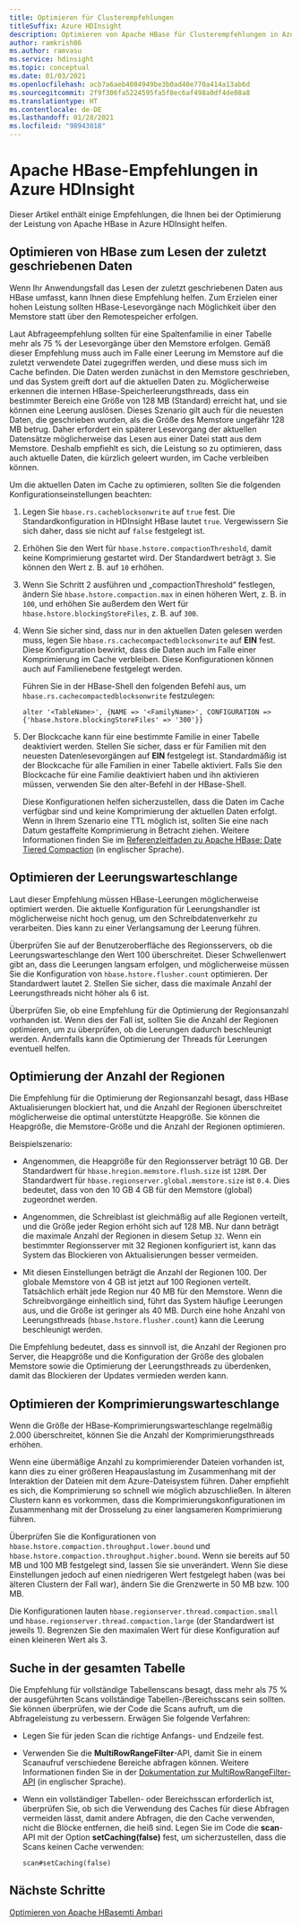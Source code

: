 ```yaml
---
title: Optimieren für Clusterempfehlungen
titleSuffix: Azure HDInsight
description: Optimieren von Apache HBase für Clusterempfehlungen in Azure HDInsight
author: ramkrish86
ms.author: ramvasu
ms.service: hdinsight
ms.topic: conceptual
ms.date: 01/03/2021
ms.openlocfilehash: acb7a6aeb4084949be3b0ad40e770a414a13ab6d
ms.sourcegitcommit: 2f9f306fa5224595fa5f8ec6af498a0df4de08a8
ms.translationtype: HT
ms.contentlocale: de-DE
ms.lasthandoff: 01/28/2021
ms.locfileid: "98943018"
---
```

# <a name="apache-hbase-advisories-in-azure-hdinsight"></a>Apache HBase-Empfehlungen in Azure HDInsight

Dieser Artikel enthält einige Empfehlungen, die Ihnen bei der Optimierung der Leistung von Apache HBase in Azure HDInsight helfen. 

## <a name="optimize-hbase-to-read-most-recently-written-data"></a>Optimieren von HBase zum Lesen der zuletzt geschriebenen Daten

Wenn Ihr Anwendungsfall das Lesen der zuletzt geschriebenen Daten aus HBase umfasst, kann Ihnen diese Empfehlung helfen. Zum Erzielen einer hohen Leistung sollten HBase-Lesevorgänge nach Möglichkeit über den Memstore statt über den Remotespeicher erfolgen.

Laut Abfrageempfehlung sollten für eine Spaltenfamilie in einer Tabelle mehr als 75 % der Lesevorgänge über den Memstore erfolgen. Gemäß dieser Empfehlung muss auch im Falle einer Leerung im Memstore auf die zuletzt verwendete Datei zugegriffen werden, und diese muss sich im Cache befinden. Die Daten werden zunächst in den Memstore geschrieben, und das System greift dort auf die aktuellen Daten zu. Möglicherweise erkennen die internen HBase-Speicherleerungsthreads, dass ein bestimmter Bereich eine Größe von 128 MB (Standard) erreicht hat, und sie können eine Leerung auslösen. Dieses Szenario gilt auch für die neuesten Daten, die geschrieben wurden, als die Größe des Memstore ungefähr 128 MB betrug. Daher erfordert ein späterer Lesevorgang der aktuellen Datensätze möglicherweise das Lesen aus einer Datei statt aus dem Memstore. Deshalb empfiehlt es sich, die Leistung so zu optimieren, dass auch aktuelle Daten, die kürzlich geleert wurden, im Cache verbleiben können.

Um die aktuellen Daten im Cache zu optimieren, sollten Sie die folgenden Konfigurationseinstellungen beachten:

1. Legen Sie `hbase.rs.cacheblocksonwrite` auf `true` fest. Die Standardkonfiguration in HDInsight HBase lautet `true`. Vergewissern Sie sich daher, dass sie nicht auf `false` festgelegt ist.

2. Erhöhen Sie den Wert für `hbase.hstore.compactionThreshold`, damit keine Komprimierung gestartet wird. Der Standardwert beträgt `3`. Sie können den Wert z. B. auf `10` erhöhen.

3. Wenn Sie Schritt 2 ausführen und „compactionThreshold“ festlegen, ändern Sie `hbase.hstore.compaction.max` in einen höheren Wert, z. B. in `100`, und erhöhen Sie außerdem den Wert für `hbase.hstore.blockingStoreFiles`, z. B. auf `300`.

4. Wenn Sie sicher sind, dass nur in den aktuellen Daten gelesen werden muss, legen Sie `hbase.rs.cachecompactedblocksonwrite` auf **EIN** fest. Diese Konfiguration bewirkt, dass die Daten auch im Falle einer Komprimierung im Cache verbleiben. Diese Konfigurationen können auch auf Familienebene festgelegt werden. 

   Führen Sie in der HBase-Shell den folgenden Befehl aus, um `hbase.rs.cachecompactedblocksonwrite` festzulegen:
   
   ```
   alter '<TableName>', {NAME => '<FamilyName>', CONFIGURATION => {'hbase.hstore.blockingStoreFiles' => '300'}}
   ```

5. Der Blockcache kann für eine bestimmte Familie in einer Tabelle deaktiviert werden. Stellen Sie sicher, dass er für Familien mit den neuesten Datenlesevorgängen auf **EIN** festgelegt ist. Standardmäßig ist der Blockcache für alle Familien in einer Tabelle aktiviert. Falls Sie den Blockcache für eine Familie deaktiviert haben und ihn aktivieren müssen, verwenden Sie den alter-Befehl in der HBase-Shell.

   Diese Konfigurationen helfen sicherzustellen, dass die Daten im Cache verfügbar sind und keine Komprimierung der aktuellen Daten erfolgt. Wenn in Ihrem Szenario eine TTL möglich ist, sollten Sie eine nach Datum gestaffelte Komprimierung in Betracht ziehen. Weitere Informationen finden Sie im [Referenzleitfaden zu Apache HBase: Date Tiered Compaction](https://hbase.apache.org/book.html#ops.date.tiered) (in englischer Sprache).  

## <a name="optimize-the-flush-queue"></a>Optimieren der Leerungswarteschlange

Laut dieser Empfehlung müssen HBase-Leerungen möglicherweise optimiert werden. Die aktuelle Konfiguration für Leerungshandler ist möglicherweise nicht hoch genug, um den Schreibdatenverkehr zu verarbeiten. Dies kann zu einer Verlangsamung der Leerung führen.

Überprüfen Sie auf der Benutzeroberfläche des Regionsservers, ob die Leerungswarteschlange den Wert 100 überschreitet. Dieser Schwellenwert gibt an, dass die Leerungen langsam erfolgen, und möglicherweise müssen Sie die Konfiguration von `hbase.hstore.flusher.count` optimieren. Der Standardwert lautet 2. Stellen Sie sicher, dass die maximale Anzahl der Leerungsthreads nicht höher als 6 ist.

Überprüfen Sie, ob eine Empfehlung für die Optimierung der Regionsanzahl vorhanden ist. Wenn dies der Fall ist, sollten Sie die Anzahl der Regionen optimieren, um zu überprüfen, ob die Leerungen dadurch beschleunigt werden. Andernfalls kann die Optimierung der Threads für Leerungen eventuell helfen.

## <a name="region-count-tuning"></a>Optimierung der Anzahl der Regionen

Die Empfehlung für die Optimierung der Regionsanzahl besagt, dass HBase Aktualisierungen blockiert hat, und die Anzahl der Regionen überschreitet möglicherweise die optimal unterstützte Heapgröße. Sie können die Heapgröße, die Memstore-Größe und die Anzahl der Regionen optimieren.

Beispielszenario:

- Angenommen, die Heapgröße für den Regionsserver beträgt 10 GB. Der Standardwert für `hbase.hregion.memstore.flush.size` ist `128M`. Der Standardwert für `hbase.regionserver.global.memstore.size` ist `0.4`. Dies bedeutet, dass von den 10 GB 4 GB für den Memstore (global) zugeordnet werden.

- Angenommen, die Schreiblast ist gleichmäßig auf alle Regionen verteilt, und die Größe jeder Region erhöht sich auf 128 MB. Nur dann beträgt die maximale Anzahl der Regionen in diesem Setup `32`. Wenn ein bestimmter Regionsserver mit 32 Regionen konfiguriert ist, kann das System das Blockieren von Aktualisierungen besser vermeiden.

- Mit diesen Einstellungen beträgt die Anzahl der Regionen 100. Der globale Memstore von 4 GB ist jetzt auf 100 Regionen verteilt. Tatsächlich erhält jede Region nur 40 MB für den Memstore. Wenn die Schreibvorgänge einheitlich sind, führt das System häufige Leerungen aus, und die Größe ist geringer als 40 MB. Durch eine hohe Anzahl von Leerungsthreads (`hbase.hstore.flusher.count`) kann die Leerung beschleunigt werden.

Die Empfehlung bedeutet, dass es sinnvoll ist, die Anzahl der Regionen pro Server, die Heapgröße und die Konfiguration der Größe des globalen Memstore sowie die Optimierung der Leerungsthreads zu überdenken, damit das Blockieren der Updates vermieden werden kann.

## <a name="compaction-queue-tuning"></a>Optimieren der Komprimierungswarteschlange

Wenn die Größe der HBase-Komprimierungswarteschlange regelmäßig 2.000 überschreitet, können Sie die Anzahl der Komprimierungsthreads erhöhen.

Wenn eine übermäßige Anzahl zu komprimierender Dateien vorhanden ist, kann dies zu einer größeren Heapauslastung im Zusammenhang mit der Interaktion der Dateien mit dem Azure-Dateisystem führen. Daher empfiehlt es sich, die Komprimierung so schnell wie möglich abzuschließen. In älteren Clustern kann es vorkommen, dass die Komprimierungskonfigurationen im Zusammenhang mit der Drosselung zu einer langsameren Komprimierung führen.

Überprüfen Sie die Konfigurationen von `hbase.hstore.compaction.throughput.lower.bound` und `hbase.hstore.compaction.throughput.higher.bound`. Wenn sie bereits auf 50 MB und 100 MB festgelegt sind, lassen Sie sie unverändert. Wenn Sie diese Einstellungen jedoch auf einen niedrigeren Wert festgelegt haben (was bei älteren Clustern der Fall war), ändern Sie die Grenzwerte in 50 MB bzw. 100 MB.

Die Konfigurationen lauten `hbase.regionserver.thread.compaction.small` und `hbase.regionserver.thread.compaction.large` (der Standardwert ist jeweils 1).
Begrenzen Sie den maximalen Wert für diese Konfiguration auf einen kleineren Wert als 3.

## <a name="full-table-scan"></a>Suche in der gesamten Tabelle

Die Empfehlung für vollständige Tabellenscans besagt, dass mehr als 75 % der ausgeführten Scans vollständige Tabellen-/Bereichsscans sein sollten. Sie können überprüfen, wie der Code die Scans aufruft, um die Abfrageleistung zu verbessern. Erwägen Sie folgende Verfahren:

* Legen Sie für jeden Scan die richtige Anfangs- und Endzeile fest.

* Verwenden Sie die **MultiRowRangeFilter**-API, damit Sie in einem Scanaufruf verschiedene Bereiche abfragen können. Weitere Informationen finden Sie in der [Dokumentation zur MultiRowRangeFilter-API](https://hbase.apache.org/2.1/apidocs/org/apache/hadoop/hbase/filter/MultiRowRangeFilter.html) (in englischer Sprache).

* Wenn ein vollständiger Tabellen- oder Bereichsscan erforderlich ist, überprüfen Sie, ob sich die Verwendung des Caches für diese Abfragen vermeiden lässt, damit andere Abfragen, die den Cache verwenden, nicht die Blöcke entfernen, die heiß sind. Legen Sie im Code die **scan**-API mit der Option **setCaching(false)** fest, um sicherzustellen, dass die Scans keinen Cache verwenden: 

   ```
   scan#setCaching(false)
   ```
   
## <a name="next-steps"></a>Nächste Schritte

[Optimieren von Apache HBasemti Ambari](../optimize-hbase-ambari.md)
